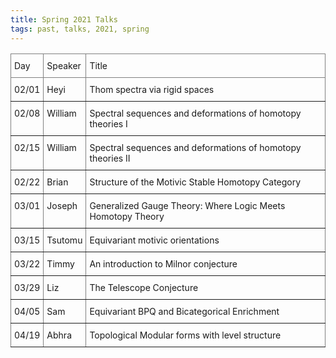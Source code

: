 ```yaml
---
title: Spring 2021 Talks
tags: past, talks, 2021, spring 
---
```




<style type="text/css">
.tg  {border-collapse:collapse;border-spacing:0;}
.tg td{border-color:black;border-style:solid;border-width:1px;font-size:14px;
  overflow:hidden;padding:10px 5px;word-break:normal;}
.tg th{border-color:black;border-style:solid;border-width:1px;font-size:14px;
  font-weight:normal;overflow:hidden;padding:10px 5px;word-break:normal;}
.tg .tg-0pky{border-color:inherit;text-align:left;vertical-align:top}
</style>
<table class="tg">
<thead>
  <tr>
    <th class="tg-0pky">Day</th>
    <th class="tg-0pky">Speaker</th>
    <th class="tg-0pky">Title</th>
  </tr>
</thead>
<tbody>
  <tr>
    <td class="tg-0pky">02/01</td>
    <td class="tg-0pky">Heyi</td>
    <td class="tg-0pky">Thom spectra via rigid spaces</td>
  </tr>
  <tr>
    <td class="tg-0pky">02/08</td>
    <td class="tg-0pky">William</td>
    <td class="tg-0pky">Spectral sequences and deformations of homotopy theories I</td>
  </tr>
  <tr>
    <td class="tg-0pky">02/15</td>
    <td class="tg-0pky">William</td>
    <td class="tg-0pky">Spectral sequences and deformations of homotopy theories II</td>
  </tr>
  <tr>
    <td class="tg-0pky">02/22</td>
    <td class="tg-0pky">Brian</td>
    <td class="tg-0pky">Structure of the Motivic Stable Homotopy Category</td>
  </tr>
  <tr>
    <td class="tg-0pky">03/01<br></td>
    <td class="tg-0pky">Joseph<br></td>
    <td class="tg-0pky">Generalized Gauge Theory: Where Logic Meets Homotopy Theory</td>
  </tr>
  <tr>
    <td class="tg-0pky">03/15</td>
    <td class="tg-0pky">Tsutomu</td>
    <td class="tg-0pky">Equivariant motivic orientations</td>
  </tr>
  <tr>
    <td class="tg-0pky">03/22</td>
    <td class="tg-0pky">Timmy</td>
    <td class="tg-0pky">An introduction to Milnor conjecture</td>
  </tr>
  <tr>
    <td class="tg-0pky">03/29</td>
    <td class="tg-0pky">Liz</td>
    <td class="tg-0pky">The Telescope Conjecture</td>
  </tr>
  <tr>
    <td class="tg-0pky">04/05</td>
    <td class="tg-0pky">Sam</td>
    <td class="tg-0pky">Equivariant BPQ and Bicategorical Enrichment</td>
  </tr>
  <tr>
    <td class="tg-0pky">04/19</td>
    <td class="tg-0pky">Abhra</td>
    <td class="tg-0pky">Topological Modular forms with level structure</td>
  </tr>
</tbody>
</table>
